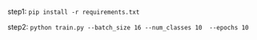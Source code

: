 step1:
``pip install -r requirements.txt``

step2:
``python train.py --batch_size 16 --num_classes 10  --epochs 10``


